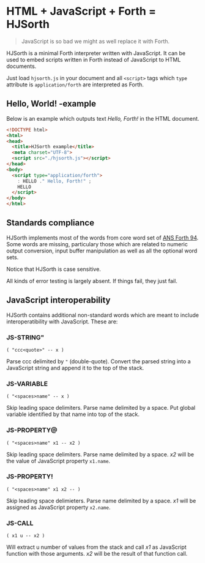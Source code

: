 HTML + JavaScript + Forth = HJSorth
===================================

> JavaScript is so bad we might as well replace it with Forth.

HJSorth is a minimal Forth interpreter written with JavaScript. It can be used
to embed scripts written in Forth instead of JavaScript to HTML documents.

Just load `hjsorth.js` in your document and all `<script>` tags which `type`
attribute is `application/forth` are interpreted as Forth.

Hello, World! -example
----------------------

Below is an example which outputs text *Hello, Forth!* in the HTML document.

```html
<!DOCTYPE html>
<html>
<head>
  <title>HJSorth example</title>
  <meta charset="UTF-8">
  <script src="./hjsorth.js"></script>
</head>
<body>
  <script type="application/forth">
    : HELLO ." Hello, Forth!" ;
    HELLO
  </script>
</body>
</html>
```

Standards compliance
--------------------

HJSorth implements most of the words from core word set of [ANS Forth 94][1].
Some words are missing, particulary those which are related to numeric output
conversion, input buffer manipulation as well as all the optional word sets.

Notice that HJSorth is case sensitive.

All kinds of error testing is largely absent. If things fail, they just fail.

JavaScript interoperability
---------------------------

HJSorth contains additional non-standard words which are meant to include
interoperatibility with JavaScript. These are:

### JS-STRING"

```
( "ccc<quote>" -- x )
```

Parse ccc delimited by `"` (double-quote). Convert the parsed string into a
JavaScript string and append it to the top of the stack.

### JS-VARIABLE

```
( "<spaces>name" -- x )
```

Skip leading space delimiters. Parse name delimited by a space. Put global
variable identified by that name into top of the stack.

### JS-PROPERTY@

```
( "<spaces>name" x1 -- x2 )
```

Skip leading space delimiters. Parse name delimited by a space. *x2* will be
the value of JavaScript property `x1.name`.

### JS-PROPERTY!

```
( "<spaces>name" x1 x2 -- )
```

Skip leading space delimieters. Parse name delimited by a space. *x1* will be
assigned as JavaScript property `x2.name`.

### JS-CALL

```
( x1 u -- x2 )
```

Will extract u number of values from the stack and call *x1* as JavaScript
function with those arguments. *x2* will be the result of that function call.

[1]: http://lars.nocrew.org/dpans/dpans1.htm 
